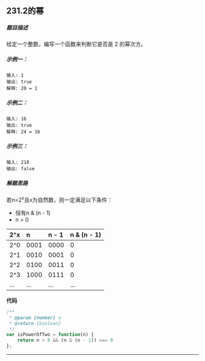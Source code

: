 ## 231.2的幂

##### 题目描述

给定一个整数，编写一个函数来判断它是否是 2 的幂次方。

##### 示例一：
```
输入: 1
输出: true
解释: 20 = 1
```

##### 示例二：
```
输入: 16
输出: true
解释: 24 = 16
```

##### 示例三：
```
输入: 218
输出: false
```

##### 解题思路

若n=2<sup>x</sup>且x为自然数，则一定满足以下条件：
- 恒有n & (n - 1)
- n > 0

2^x | n     | n - 1   | n & (n - 1)
:-  | :-    | :-      | :-
2^0 | 0001  |0000     |0
2^1 | 0010  |0001     |0
2^2 | 0100  |0011     |0
2^3 | 1000  |0111     |0
... | ...   |...      |...

**代码**
```javascript
/**
 * @param {number} n
 * @return {boolean}
 */
var isPowerOfTwo = function(n) {
    return n > 0 && (n & (n - 1)) === 0
};
```

------